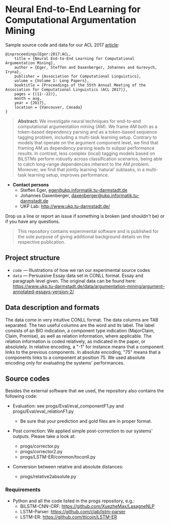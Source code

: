 # Neural End-to-End Learning for Computational Argumentation Mining

Sample source code and data for our ACL 2017 [article](http://www.aclweb.org/anthology/P/P17/P17-1002.pdf):

```
@inproceedings{Eger:2017:ACL,
	title = {Neural End-to-End Learning for Computational Argumentation Mining},
	author = {Eger, Steffen and Daxenberger, Johannes and Gurevych, Iryna},
	publisher = {Association for Computational Linguistics},
	volume = {Volume 1: Long Papers},
	booktitle = {Proceedings of the 55th Annual Meeting of the Association for Computational Linguistics (ACL 2017)},
	pages = {(11--22)},
	month = aug,
	year = {2017},
	location = {Vancouver, Canada}
}
```

> **Abstract:** We investigate neural techniques for end-to-end computational argumentation mining (AM). We frame AM both as a token-based dependency parsing and as a token-based sequence tagging problem, including a multi-task learning setup. Contrary to models that operate on the argument component level, we find that framing AM as dependency parsing leads to subpar performance results. In contrast, less complex (local) tagging models based on BiLSTMs perform robustly across classification scenarios, being able to catch long-range dependencies inherent to the AM problem. Moreover, we find that jointly learning ‘natural’ subtasks, in a multi-task learning setup, improves performance. 


* **Contact persons** 
    * Steffen Eger, eger@ukp.informatik.tu-darmstadt.de
    * Johannes Daxenberger, daxenberger@ukp.informatik.tu-darmstadt.de
    * UKP Lab: http://www.ukp.tu-darmstadt.de/

Drop us a line or report an issue if something is broken (and shouldn't be) or if you have any questions.

> This repository contains experimental software and is published for the sole purpose of giving additional background details on the respective publication. 

## Project structure

* `code` &mdash; Illustrations of how we ran our experimental source codes
* `data` &mdash; Persuasive Essay data set in CONLL format. Essay and paragraph level given. The original data can be found here: https://www.ukp.tu-darmstadt.de/data/argumentation-mining/argument-annotated-essays-version-2/

## Data description and formats

The data come in very intuitive CONLL format. The data columns are TAB separated. The two useful columns are the word and its label. 
The label consists of an BIO indication, a component type indication (MajorClaim, Claim, Premise), as well as relation information, where applicable.
The relation information is coded relatively, as indicated in the paper, or absolutely. In relative encoding, a "-1" for instance means that a component links to the previous
components. In absolute encoding, "75" means that a components links to a component at position 75.
We used absolute encoding only for evaluating the systems' performances.

## Source codes

Besides the external software that we used, the repository also contains the following code:

* Evaluation: see progs/Eval/eval_componentF1.py and progs/Eval/eval_relationF1.py
    * Be sure that your prediction and gold files are in proper format.

* Post correction: We applied simple post-correction to our systems' outputs. Please take a look at:
    * progs/corrector.py
    * progs/corrector2.py
    * progs/LSTM-ER/common/toconll.py

* Conversion between relative and absolute distances:
    * progs/relative2absolute.py

### Requirements

* Python and all the code listed in the progs repository, e.g.:
    * BiLSTM-CNN-CRF: https://github.com/XuezheMax/LasagneNLP
    * LSTM-Parser: https://github.com/clab/lstm-parser
    * LSTM-ER: https://github.com/tticoin/LSTM-ER 

